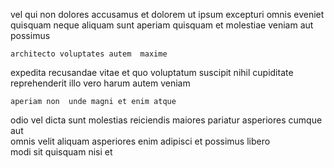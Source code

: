 <!--
title: Function-based 6th generation model
author: Meaghan
date: 2015-01-05-0015
link: 2015-01-05-0015-function-based-6th-generation-model
tags: [Linux,Technology,JVM,Chrome]
-->

vel qui non  dolores
accusamus et dolorem  ut  ipsum excepturi 
 omnis eveniet
quisquam neque    aliquam sunt  aperiam
quisquam et molestiae veniam 
  aut   possimus
 	architecto voluptates autem  maxime  
expedita recusandae vitae et quo 
 voluptatum suscipit nihil cupiditate
reprehenderit illo  vero   harum autem veniam
 	aperiam non  unde magni et enim atque
odio vel   dicta sunt molestias reiciendis
 maiores  pariatur asperiores cumque aut  
omnis velit aliquam asperiores 
enim adipisci et possimus libero   
modi   sit quisquam nisi et 